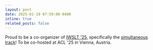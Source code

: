 ```yaml
---
layout: post
date: 2025-01-10 07:59:00-0400
inline: true
related_posts: false
---
```


Proud to be a co-organizer of [IWSLT '25](https://iwslt.org/2025/), specifically the [simultaneous track](https://iwslt.org/2025/simultaneous)! To be co-hosted at ACL '25 in Vienna, Austria.
